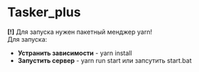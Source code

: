 # Tasker_plus
<b>[!]</b> Для запуска нужен пакетный менджер yarn!<br>
Для запуска:<br>
<ul>
  <li><b>Устранить зависимости</b> - yarn install</li>
  <li><b>Запустить сервер</b> - yarn run start или запсутить start.bat</li>
</ul>
